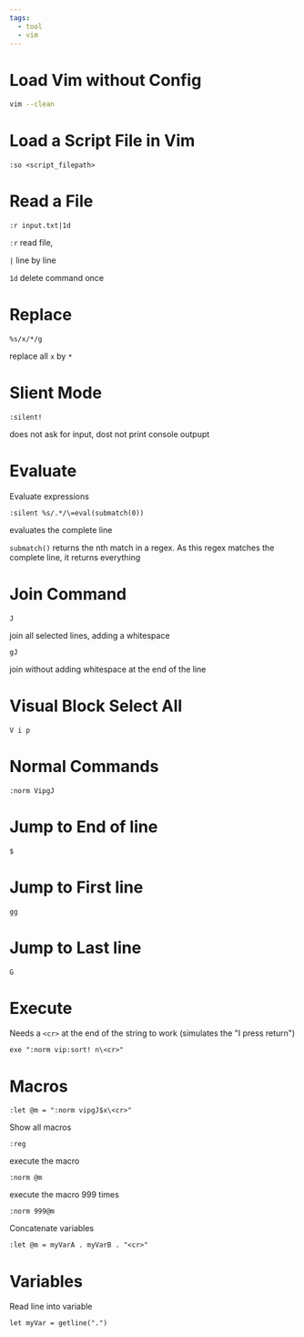 ```yaml
---
tags:
  - tool
  - vim
---
```

# Load Vim without Config

```bash
vim --clean
```

# Load a Script File in Vim

```vim
:so <script_filepath>
```

# Read a File

```vim
:r input.txt|1d
```

`:r` read file,

`|` line by line

`1d` delete command once

# Replace

```vim
%s/x/*/g
```

replace all `x` by `*`

# Slient Mode

```vim
:silent!
```

does not ask for input, dost not print console outpupt

# Evaluate

Evaluate expressions

```vim
:silent %s/.*/\=eval(submatch(0))
```

evaluates the complete line

`submatch()` returns the nth match in a regex. As this regex matches the complete line, it returns everything

# Join Command

``` vim
J
```

join all selected lines, adding a whitespace

```vim
gJ
```

join without adding whitespace at the end of the line

# Visual Block Select All

```vim
V i p
```

# Normal Commands

```vim
:norm VipgJ
```

# Jump to End of line

```
$
```

# Jump to First line

```vim
gg
```

# Jump to Last line

```vim
G
```

# Execute

Needs a `<cr>` at the end of the string to work (simulates the "I press return")

```vim
exe ":norm vip:sort! n\<cr>"
```

# Macros

```vim
:let @m = ":norm vipgJ$x\<cr>"
```

Show all macros

```vim
:reg
```

execute the macro

```vim
:norm @m
```

execute the macro 999 times

```vim
:norm 999@m
```

Concatenate variables

```vim
:let @m = myVarA . myVarB . "<cr>"
```

# Variables

Read line into variable

```vim
let myVar = getline(".")
```
